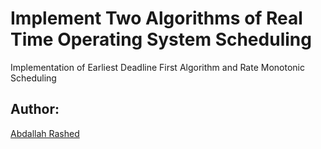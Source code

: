 # Implement Two Algorithms of Real Time Operating System Scheduling 

Implementation of Earliest Deadline First Algorithm and Rate Monotonic Scheduling

## Author:

[Abdallah Rashed](https://github.com/Abdallahhany)